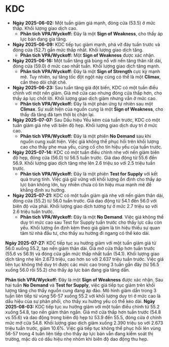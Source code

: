 # KDC

- **Ngày 2025-06-02:** Một tuần giảm giá mạnh, đóng cửa (53.5) ở mức thấp. Khối lượng giao dịch cao.
    - **Phân tích VPA/Wyckoff:** Đây là một **Sign of Weakness**, cho thấy áp lực bán đang gia tăng.
- **Ngày 2025-06-09:** KDC tiếp tục giảm mạnh, phá vỡ đáy tuần trước và đóng cửa (52.7) gần mức thấp nhất. Khối lượng giao dịch tăng.
    - **Phân tích VPA/Wyckoff:** Một **Sign of Weakness** được xác nhận.
- **Ngày 2025-06-16:** Một tuần tăng giá bùng nổ với nến tăng thân rất dài, đóng cửa (59.0) ở mức cao nhất tuần. Khối lượng giao dịch tăng mạnh.
    - **Phân tích VPA/Wyckoff:** Đây là một **Sign of Strength** cực kỳ mạnh mẽ. Tuy nhiên, sự tăng tốc đột ngột này cũng có thể là một **Climax**, cần theo dõi chặt chẽ.
- **Ngày 2025-06-23:** Sau tuần tăng giá đột biến, KDC có một tuần điều chỉnh với một nến giảm. Giá mở cửa cao nhưng đóng cửa thấp hơn, cho thấy áp lực chốt lời. Khối lượng giao dịch giảm nhưng vẫn ở mức cao.
    - **Phân tích VPA/Wyckoff:** Đây là một phản ứng tự nhiên sau một **Climax**. Sự xuất hiện của nguồn cung là một **Sign of Weakness**, cho thấy đà tăng đã tạm thời bị chặn lại.
- **Ngày 2025-07-07:** Sau Dấu hiệu Yếu kém của tuần trước, KDC có một tuần giảm giá nhẹ với biên độ hẹp. Khối lượng giao dịch duy trì ở mức cao.
    - **Phân tích VPA/Wyckoff:** Đây là một phiên **No Demand** sau khi nguồn cung xuất hiện. Việc giá không thể phục hồi trên khối lượng cao cho thấy phe mua yếu, củng cố cho tín hiệu yếu của tuần trước.
- **Ngày 2025-07-14:** KDC có một tuần điều chỉnh nhẹ với nến giảm biên độ hẹp, đóng cửa (56.0) từ 56.5 tuần trước. Giá dao động từ 55.6 đến 56.9. Khối lượng giao dịch tăng nhẹ lên 2.6 triệu so với 2.5 triệu tuần trước.
    - **Phân tích VPA/Wyckoff:** Đây là một phiên **Test for Supply** với kết quả trung tính. Việc giá giữ vững với khối lượng ổn định cho thấy áp lực bán không lớn, tuy nhiên chưa có tín hiệu mua mạnh mẽ để khẳng định xu hướng.
- **Ngày 2025-07-21:** KDC có một tuần giảm giá nhẹ với nến giảm thân dài, đóng cửa (55.2) từ 56.0 tuần trước. Giá dao động từ 54.1 đến 56.0 với biên độ vừa phải. Khối lượng giao dịch tương tự ở mức 2.7 triệu so với 2.6 triệu tuần trước.
    - **Phân tích VPA/Wyckoff:** Đây là một **No Demand**. Việc giá không thể duy trì mức cao sau Test for Supply tuần trước cho thấy lực cầu còn yếu. Khối lượng ổn định kèm theo giá giảm là tín hiệu thiếu sự quan tâm từ nhà đầu tư, cho thấy xu hướng đi ngang có thể kéo dài.


**Ngày 2025-07-27:** KDC tiếp tục xu hướng giảm với một tuần giảm giá từ 56.0 xuống 55.2, tạo nến giảm thân dài. Giá mở cửa thấp hơn tuần trước (55.6 vs 56.9) và đóng cửa gần mức thấp nhất tuần (54.1). Khối lượng giao dịch tăng nhẹ lên 2.673 triệu, cao hơn so với 2.637 triệu tuần trước. Việc giá liên tục không thể duy trì được các mức cao trong 3 tuần gần đây (từ 56.5 xuống 56.0 rồi 55.2) cho thấy áp lực bán đang gia tăng dần.

**Phân tích VPA/Wyckoff:** Đây là một **Sign of Weakness** được xác nhận. Sau hai tuần **No Demand** và **Test for Supply**, việc giá tiếp tục giảm trên khối lượng tăng cho thấy nguồn cung đang áp đảo. Mô hình giảm dần trong 3 tuần liên tiếp từ vùng 56-57 xuống 55.2 với khối lượng duy trì ở mức cao là dấu hiệu của sự phân phối, cho thấy xu hướng yếu có thể kéo dài.
**Ngày 2025-08-03:** KDC tiếp tục xu hướng giảm với một tuần điều chỉnh từ 55.2 xuống 54.8, tạo nến giảm thân ngắn. Giá mở cửa thấp hơn tuần trước (54.8 vs 55.6) và dao động trong biên độ hẹp từ 53.9 đến 55.5, đóng cửa ở chính mức mở cửa 54.8. Khối lượng giao dịch giảm xuống 2.390 triệu so với 2.673 triệu tuần trước, giảm 10.6%. Việc giá tiếp tục không thể phục hồi lên vùng 56-57 trong 4 tuần liên tiếp cho thấy áp lực bán vẫn đang kiểm soát thị trường, mặc dù có dấu hiệu nhẹ nhõm khi biên độ dao động thu hẹp.
